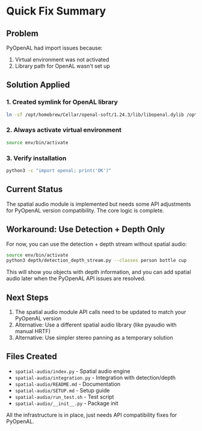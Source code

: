 # Quick Fix Summary

## Problem
PyOpenAL had import issues because:
1. Virtual environment was not activated
2. Library path for OpenAL wasn't set up

## Solution Applied

### 1. Created symlink for OpenAL library
```bash
ln -sf /opt/homebrew/Cellar/openal-soft/1.24.3/lib/libopenal.dylib /opt/homebrew/lib/libopenal.dylib
```

### 2. Always activate virtual environment
```bash
source env/bin/activate
```

### 3. Verify installation
```bash
python3 -c "import openal; print('OK')"
```

## Current Status

The spatial audio module is implemented but needs some API adjustments for PyOpenAL version compatibility. The core logic is complete.

## Workaround: Use Detection + Depth Only

For now, you can use the detection + depth stream without spatial audio:

```bash
source env/bin/activate
python3 depth/detection_depth_stream.py --classes person bottle cup
```

This will show you objects with depth information, and you can add spatial audio later when the PyOpenAL API issues are resolved.

## Next Steps

1. The spatial audio module API calls need to be updated to match your PyOpenAL version
2. Alternative: Use a different spatial audio library (like pyaudio with manual HRTF)
3. Alternative: Use simpler stereo panning as a temporary solution

## Files Created

- `spatial-audio/index.py` - Spatial audio engine
- `spatial-audio/integration.py` - Integration with detection/depth
- `spatial-audio/README.md` - Documentation
- `spatial-audio/SETUP.md` - Setup guide
- `spatial-audio/run_test.sh` - Test script
- `spatial-audio/__init__.py` - Package init

All the infrastructure is in place, just needs API compatibility fixes for PyOpenAL.
